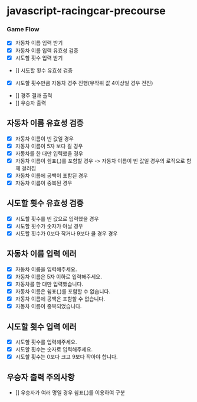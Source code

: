 # javascript-racingcar-precourse

### Game Flow

- [x] 자동차 이름 입력 받기
- [x] 자동차 이름 입력 유효성 검증
- [x] 시도할 횟수 입력 받기
- [] 시도할 횟수 유효성 검증
- [x] 시도할 횟수만큼 자동차 경주 진행(무작위 값 4이상일 경우 전진)
- [] 경주 결과 출력
- [] 우승자 출력

## 자동차 이름 유효성 검증

- [x] 자동차 이름이 빈 값일 경우
- [x] 자동차 이름이 5자 보다 길 경우
- [x] 자동차를 한 대만 입력했을 경우
- [x] 자동차 이름이 쉼표(,)를 포함할 경우 -> 자동차 이름이 빈 값일 경우의 로직으로 함께 걸러짐
- [x] 자동차 이름에 공백이 포함된 경우
- [x] 자동차 이름이 중복된 경우

## 시도할 횟수 유효성 검증

- [x] 시도할 횟수를 빈 값으로 입력했을 경우
- [x] 시도할 횟수가 숫자가 아닐 경우
- [x] 시도할 횟수가 0보다 작거나 9보다 클 경우 경우

## 자동차 이름 입력 에러

- [x] 자동차 이름을 입력해주세요.
- [x] 자동차 이름은 5자 이하로 입력해주세요.
- [x] 자동차를 한 대만 입력했습니다.
- [x] 자동차 이름은 쉼표(,)를 포함할 수 없습니다.
- [x] 자동차 이름에 공백은 포함할 수 없습니다.
- [x] 자동차 이름이 중복되었습니다.

## 시도할 횟수 입력 에러

- [x] 시도할 횟수를 입력해주세요.
- [x] 시도할 횟수는 숫자로 입력해주세요.
- [x] 시도할 횟수는 0보다 크고 9보다 작아야 합니다.

## 우승자 출력 주의사항

- [] 우승자가 여러 명일 경우 쉼표(,)를 이용하여 구분
